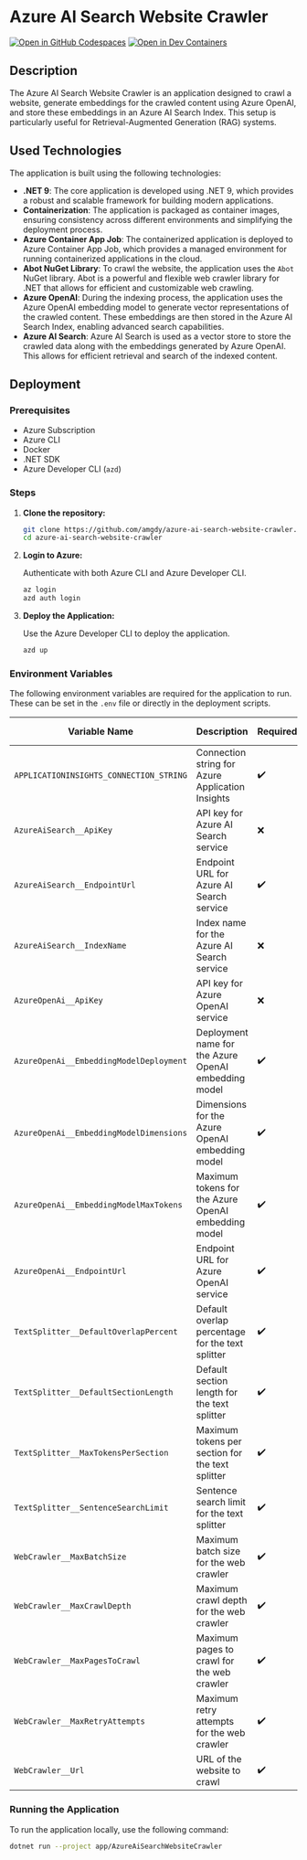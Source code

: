 # Azure AI Search Website Crawler

[![Open in GitHub Codespaces](https://img.shields.io/static/v1?style=for-the-badge&label=GitHub+Codespaces&message=Open&color=brightgreen&logo=github)](https://github.com/codespaces/new?hide_repo_select=true&ref=main&repo=amgdy/azure-ai-search-website-crawler&machine=standardLinux32gb&devcontainer_path=.devcontainer%2Fdevcontainer.json&location=WestUs2)
[![Open in Dev Containers](https://img.shields.io/static/v1?style=for-the-badge&label=Dev%20Containers&message=Open&color=blue&logo=visualstudiocode)](https://vscode.dev/redirect?url=vscode://ms-vscode-remote.remote-containers/cloneInVolume?url=https://github.com/amgdy/azure-ai-search-website-crawler)

## Description

The Azure AI Search Website Crawler is an application designed to crawl a website, generate embeddings for the crawled content using Azure OpenAI, and store these embeddings in an Azure AI Search Index. This setup is particularly useful for Retrieval-Augmented Generation (RAG) systems.

## Used Technologies

The application is built using the following technologies:

- **.NET 9**: The core application is developed using .NET 9, which provides a robust and scalable framework for building modern applications.
- **Containerization**: The application is packaged as container images, ensuring consistency across different environments and simplifying the deployment process.
- **Azure Container App Job**: The containerized application is deployed to Azure Container App Job, which provides a managed environment for running containerized applications in the cloud.
- **Abot NuGet Library**: To crawl the website, the application uses the `Abot` NuGet library. Abot is a powerful and flexible web crawler library for .NET that allows for efficient and customizable web crawling.
- **Azure OpenAI**: During the indexing process, the application uses the Azure OpenAI embedding model to generate vector representations of the crawled content. These embeddings are then stored in the Azure AI Search Index, enabling advanced search capabilities.
- **Azure AI Search**: Azure AI Search is used as a vector store to store the crawled data along with the embeddings generated by Azure OpenAI. This allows for efficient retrieval and search of the indexed content.

## Deployment

### Prerequisites

- Azure Subscription
- Azure CLI
- Docker
- .NET SDK
- Azure Developer CLI (`azd`)

### Steps

1. **Clone the repository:**

    ```sh
    git clone https://github.com/amgdy/azure-ai-search-website-crawler.git
    cd azure-ai-search-website-crawler
    ```

2. **Login to Azure:**

    Authenticate with both Azure CLI and Azure Developer CLI.

    ```sh
    az login
    azd auth login
    ```

3. **Deploy the Application:**

    Use the Azure Developer CLI to deploy the application.

    ```sh
    azd up
    ```

### Environment Variables

The following environment variables are required for the application to run. These can be set in the `.env` file or directly in the deployment scripts.

| Variable Name                          | Description                                      | Required | Default Value                          |
|----------------------------------------|--------------------------------------------------|----------|----------------------------------------|
| `APPLICATIONINSIGHTS_CONNECTION_STRING`| Connection string for Azure Application Insights | ✔️       |                                        |
| `AzureAiSearch__ApiKey`                | API key for Azure AI Search service              | ❌       |                                        |
| `AzureAiSearch__EndpointUrl`           | Endpoint URL for Azure AI Search service         | ✔️       |                                        |
| `AzureAiSearch__IndexName`             | Index name for the Azure AI Search service       | ❌       |                                        |
| `AzureOpenAi__ApiKey`                  | API key for Azure OpenAI service                 | ❌       |                                        |
| `AzureOpenAi__EmbeddingModelDeployment`| Deployment name for the Azure OpenAI embedding model | ✔️  | `text-embedding-ada-002`               |
| `AzureOpenAi__EmbeddingModelDimensions`| Dimensions for the Azure OpenAI embedding model  | ✔️       | `1536`                                 |
| `AzureOpenAi__EmbeddingModelMaxTokens` | Maximum tokens for the Azure OpenAI embedding model | ✔️  | `8100`                                 |
| `AzureOpenAi__EndpointUrl`             | Endpoint URL for Azure OpenAI service            | ✔️       |                                        |
| `TextSplitter__DefaultOverlapPercent`  | Default overlap percentage for the text splitter | ✔️       | `10`                                   |
| `TextSplitter__DefaultSectionLength`   | Default section length for the text splitter     | ✔️       | `1000`                                 |
| `TextSplitter__MaxTokensPerSection`    | Maximum tokens per section for the text splitter | ✔️       | `500`                                  |
| `TextSplitter__SentenceSearchLimit`    | Sentence search limit for the text splitter      | ✔️       | `100`                                  |
| `WebCrawler__MaxBatchSize`             | Maximum batch size for the web crawler           | ✔️       | `100`                                  |
| `WebCrawler__MaxCrawlDepth`            | Maximum crawl depth for the web crawler          | ✔️       | `5`                                    |
| `WebCrawler__MaxPagesToCrawl`          | Maximum pages to crawl for the web crawler       | ✔️       | `300`                                  |
| `WebCrawler__MaxRetryAttempts`         | Maximum retry attempts for the web crawler       | ✔️       | `3`                                    |
| `WebCrawler__Url`                      | URL of the website to crawl                      | ✔️       |                                        |

### Running the Application

To run the application locally, use the following command:

```sh
dotnet run --project app/AzureAiSearchWebsiteCrawler